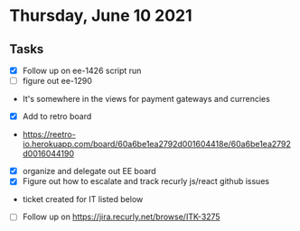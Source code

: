 # Thursday, June 10 2021

## Tasks
- [x] Follow up on ee-1426 script run
- [ ] figure out ee-1290
* It's somewhere in the views for payment gateways and currencies
- [x] Add to retro board
* https://reetro-io.herokuapp.com/board/60a6be1ea2792d001604418e/60a6be1ea2792d0016044190
- [x] organize and delegate out EE board
- [x] Figure out how to escalate and track recurly js/react github issues
* ticket created for IT listed below
- [ ] Follow up on https://jira.recurly.net/browse/ITK-3275

